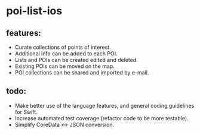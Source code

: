 # poi-list-ios
## features:
- Curate collections of points of interest. 
- Additional info can be added to each POI.
- Lists and POIs can be created edited and deleted.
- Existing POIs can be moved on the map.
- POI collections can be shared and imported by e-mail.
## todo:
- Make better use of the language features, and general coding guidelines for Swift.
- Increase automated test coverage (refactor code to be more testable).
- Simplify CoreData <-> JSON conversion.

